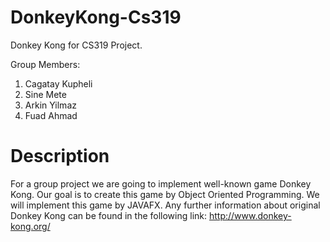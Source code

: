 # DonkeyKong-Cs319
Donkey Kong for CS319 Project.

Group Members: 
1. Cagatay Kupheli
2. Sine Mete
3. Arkin Yilmaz
4. Fuad Ahmad

# Description

For a group project we are going to implement well-known game Donkey Kong. Our goal is to create this game by Object Oriented Programming.
We will implement this game by JAVAFX. Any further information about original Donkey Kong can be found in the following link:
http://www.donkey-kong.org/

